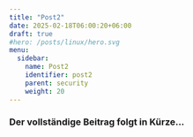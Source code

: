 ```yaml
---
title: "Post2"
date: 2025-02-18T06:00:20+06:00
draft: true
#hero: /posts/linux/hero.svg
menu:
  sidebar:
    name: Post2
    identifier: post2
    parent: security
    weight: 20
---
```

### Der vollständige Beitrag folgt in Kürze...